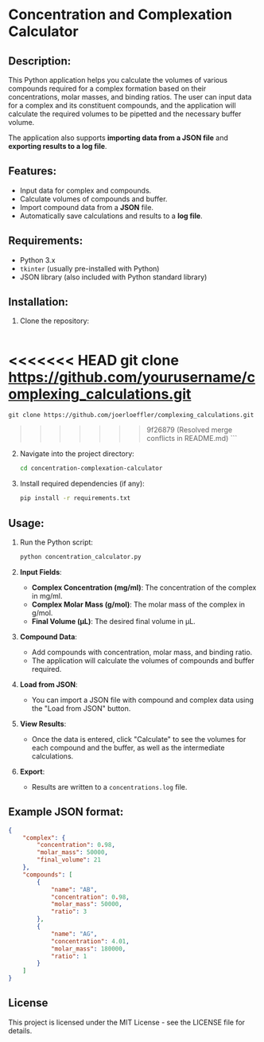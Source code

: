 # Concentration and Complexation Calculator

## Description:
This Python application helps you calculate the volumes of various compounds required for a complex formation based on their concentrations, molar masses, and binding ratios. The user can input data for a complex and its constituent compounds, and the application will calculate the required volumes to be pipetted and the necessary buffer volume.

The application also supports **importing data from a JSON file** and **exporting results to a log file**. 

## Features:
- Input data for complex and compounds.
- Calculate volumes of compounds and buffer.
- Import compound data from a **JSON** file.
- Automatically save calculations and results to a **log file**.

## Requirements:
- Python 3.x
- `tkinter` (usually pre-installed with Python)
- JSON library (also included with Python standard library)

## Installation:
1. Clone the repository:
    ```bash
<<<<<<< HEAD
    git clone https://github.com/yourusername/complexing_calculations.git
=======
    git clone https://github.com/joerloeffler/complexing_calculations.git
>>>>>>> 9f26879 (Resolved merge conflicts in README.md)
    ```
2. Navigate into the project directory:
    ```bash
    cd concentration-complexation-calculator
    ```

3. Install required dependencies (if any):
    ```bash
    pip install -r requirements.txt
    ```

## Usage:
1. Run the Python script:
    ```bash
    python concentration_calculator.py
    ```

2. **Input Fields**:
   - **Complex Concentration (mg/ml)**: The concentration of the complex in mg/ml.
   - **Complex Molar Mass (g/mol)**: The molar mass of the complex in g/mol.
   - **Final Volume (µL)**: The desired final volume in µL.
   
3. **Compound Data**:
   - Add compounds with concentration, molar mass, and binding ratio.
   - The application will calculate the volumes of compounds and buffer required.

4. **Load from JSON**:
   - You can import a JSON file with compound and complex data using the "Load from JSON" button.

5. **View Results**:
   - Once the data is entered, click "Calculate" to see the volumes for each compound and the buffer, as well as the intermediate calculations.

6. **Export**:
   - Results are written to a `concentrations.log` file.

## Example JSON format:
```json
{
    "complex": {
        "concentration": 0.98,
        "molar_mass": 50000,
        "final_volume": 21
    },
    "compounds": [
        {
            "name": "AB",
            "concentration": 0.98,
            "molar_mass": 50000,
            "ratio": 3
        },
        {
            "name": "AG",
            "concentration": 4.01,
            "molar_mass": 180000,
            "ratio": 1
        }
    ]
}
```
## License
This project is licensed under the MIT License - see the LICENSE file for details.
